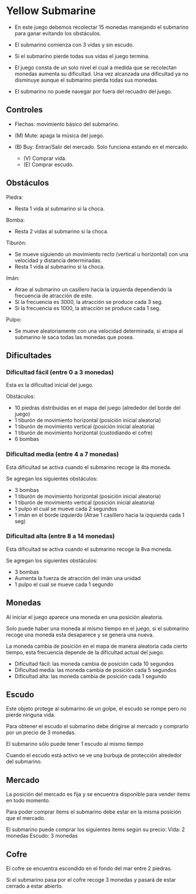 # Yellow Submarine

- En este juego debemos recolectar 15 monedas manejando el submarino para ganar evitando los obstáculos. 

- El submarino comienza con 3 vidas y sin escudo.

- Si el submarino pierde todas sus vidas el juego termina.

- El juego consta de un solo nivel el cual a medida que se recolectan monedas aumenta su dificultad. Una vez alcanzada una dificultad ya no disminuye aunque el submarino pierda todas sus monedas.

- El submarino no puede navegar por fuera del recuadro del juego.

## Controles

- Flechas: movimiento básico del submarino.

- (M) Mute: apaga la música del juego.
- (B) Buy: Entrar/Salir del mercado. Solo funciona estando en el mercado.
  - (V) Comprar vida.
  - (E) Comprar escudo.

## Obstáculos

Piedra:
  - Resta 1 vida al submarino si la choca.

Bomba:
  - Resta 2 vidas al submarino si la choca.

Tiburón:
  - Se mueve siguiendo un movimiento recto (vertical u horizontal) con una velocidad y distancia determinadas.
  - Resta 1 vida al submarino si la choca.

Imán:
  - Atrae al submarino un casillero hacia la izquierda dependiendo la frecuencia de atracción de este. 
  - Si la frecuencia es 3000, la atracción se produce cada 3 seg.
  - Si la frecuencia es 1000, la atracción se produce cada 1 seg.

Pulpo:
  - Se mueve aleatoriamente con una velocidad determinada, si atrapa al submarino le saca todas las monedas que posea.

## Dificultades

### Dificultad fácil (entre 0 a 3 monedas)

Esta es la dificultad inicial del juego. 

Obstáculos:	
  - 10 piedras distribuidas en el mapa del juego (alrededor del borde del juego)
  - 1 tiburón de movimiento horizontal (posición inicial aleatoria)
  - 1 tiburón de movimiento vertical (posición inicial aleatoria)
  - 1 tiburón de movimiento horizontal (custodiando el cofre)
  - 6 bombas

### Dificultad media (entre 4 a 7 monedas)

Esta dificultad se activa cuando el submarino recoge la 4ta moneda. 

Se agregan los siguientes obstáculos:
  - 3 bombas
  - 1 tiburón de movimiento horizontal (posición inicial aleatoria)
  - 1 tiburón de movimiento vertical (posición inicial aleatoria)
  - 1 pulpo el cual se mueve cada 2 segundos
  - 1 imán en el borde izquierdo (Atrae 1 casillero hacia la izquierda cada 1 seg)

### Dificultad alta (entre 8 a 14 monedas)

Esta dificultad se activa cuando el submarino recoge la 8va moneda.

Se agregan los siguientes obstáculos:
  - 3 bombas
  - Aumenta la fuerza de atracción del imán una unidad
  - 1 pulpo el cual se mueve cada 1 segundo


## Monedas

Al iniciar el juego aparece una moneda en una posición aleatoria.

Solo puede haber una moneda al mismo tiempo en el juego, si el submarino recoge una moneda esta desaparece y se genera una nueva.

La moneda cambia de posición en el mapa de manera aleatoria cada cierto tiempo, esta frecuencia depende de la dificultad actual del juego.
  - Dificultad fácil: las moneda cambia de posición cada 10 segundos
  - Dificultad media: las moneda cambia de posición cada 5 segundos
  - Dificultad alta: las moneda cambia de posición cada 1 segundo

## Escudo

Este objeto protege al submarino de un golpe, el escudo se rompe pero no pierde ninguna vida. 

Para obtener el escudo el submarino debe dirigirse al mercado y comprarlo por un precio de 3 monedas. 

El submarino sólo puede tener 1 escudo al mismo tiempo

Cuando el escudo está activo se ve una burbuja de protección alrededor del submarino.


## Mercado
	
La posición del mercado es fija y se encuentra disponible para vender items en todo momento. 

Para poder comprar ítems el submarino debe estar en la misma posición que el mercado.

El submarino puede comprar los siguientes items según su precio:
  Vida: 2 monedas
  Escudo: 3 monedas


## Cofre
	
El cofre se encuentra escondido en el fondo del mar entre 2 piedras.

Si el submarino pasa por el cofre recoge 3 monedas y pasará de estar cerrado a estar abierto.
